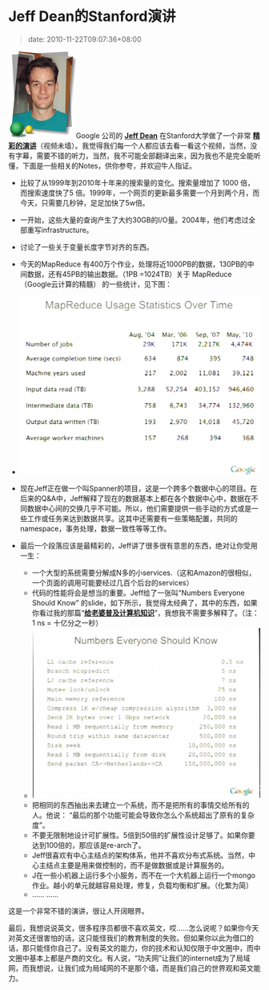 # Jeff Dean的Stanford演讲
>date: 2010-11-22T09:07:36+08:00


![](/assets/images/coolshell.cn/wp-content/uploads/2010/11/jeff.jpg "Jeff Dean")Google 公司的 [**Jeff Dean**](https://research.google.com/people/jeff/) 在Stanford大学做了一个非常 [**精彩的演讲**](http://stanford-online.stanford.edu/courses/ee380/101110-ee380-300.asx)（视频未墙）。我觉得我们每一个人都应该去看一看这个视频，当然，没有字幕，需要不错的听力，当然，我不可能全部翻译出来，因为我也不是完全能听懂，下面是一些相关的Notes，供你参夸，并欢迎牛人指证。


* 比较了从1999年到2010年十年来的搜索量的变化。搜索量增加了 1000 倍，而搜索速度快了5 倍。1999年，一个网页的更新最多需要一个月到两个月，而今天，只需要几秒钟，足足加快了5w倍。
* 一开始，这些大量的查询产生了大约30GB的I/O量。2004年，他们考虑过全部重写infrastructure。
* 讨论了一些关于变量长度字节对齐的东西。
* 今天的MapReduce 有400万个作业，处理将近1000PB的数据，130PB的中间数据，还有45PB的输出数据。（1PB =1024TB）关于 MapReduce （Google云计算的精髓） 的一些统计，见下图：
* ![](/assets/images/coolshell.cn/wp-content/uploads/2010/11/mapreducestats.jpg "Mapreduce Stats")



* 现在Jeff正在做一个叫Spanner的项目，这是一个跨多个数据中心的项目。在后来的Q&A中，Jeff解释了现在的数据基本上都在各个数据中心中，数据在不同数据中心间的交换几乎不可能。所以，他们需要提供一些手动的方式或是一些工作或任务来达到数据共享。这其中还需要有一些策略配置，共同的namespace，事务处理，数据一致性等等工作。


* 最后一个段落应该是最精彩的，Jeff讲了很多很有意思的东西，绝对让你受用一生：
	+ 一个大型的系统需要分解成N多的小services.（这和Amazon的很相似，一个页面的调用可能要经过几百个后台的services）
	+ 代码的性能将会是想当的重要。Jeff给了一张叫“Numbers Everyone Should Know” 的slide，如下所示，我觉得太经典了，其中的东西，如果你看过我的那篇“[**给老婆普及计算机知识**](https://coolshell.cn/articles/3236.html)”，我想我不需要多解释了。（注：1 ns = 十亿分之一秒）
	+ ![](/assets/images/coolshell.cn/wp-content/uploads/2010/11/numberseveryoneshouldknow.png "每一个程序员都应该知道的数字")
	+ 把相同的东西抽出来去建立一个系统，而不是把所有的事情交给所有的人。他说： “最后的那个功能可能会导致你怎么个系统超出了原有的复杂度”。
	+ 不要无限制地设计可扩展性。5倍到50倍的扩展性设计足够了。如果你要达到100倍的，那应该是re-arch了。
	+ Jeff很喜欢有中心主结点的架构体系，他并不喜欢分布式系统。当然，中心主结点主要是用来做控制的，而不是做数据或是计算服务的。
	+ J在一些小机器上运行多个小服务，而不在一个大机器上运行一个mongo作业。越小的单元就越容易处理，修复，负载均衡和扩展。（化繁为简）
	+ …… ……


这是一个非常不错的演讲，很让人开阔眼界。


最后，我想说说英文，很多程序员都很不喜欢英文，哎……怎么说呢？如果你今天对英文还很害怕的话，这只能怪我们的教育制度的失败。但如果你以此为借口的话，那只能怪你自己了。没有英文的能力，你的技术和认知仅限于中文圈中，而中文圈中基本上都是产商的文化。有人说，“功夫网”让我们的internet成为了局域网，而我想说，让我们成为局域网的不是那个墙，而是我们自己的世界观和英文能力。


